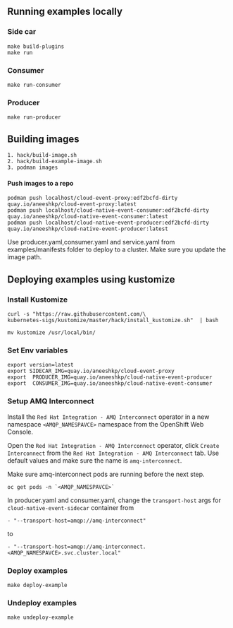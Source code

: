 ## Running examples locally

### Side car
```shell
make build-plugins
make run
```
### Consumer
```shell
make run-consumer
```
### Producer
```shell
make run-producer
```

## Building images 
```shell
1. hack/build-image.sh
2. hack/build-example-image.sh
3. podman images
```
#### Push images to a repo

```shell
podman push localhost/cloud-event-proxy:edf2bcfd-dirty quay.io/aneeshkp/cloud-event-proxy:latest
podman push localhost/cloud-native-event-consumer:edf2bcfd-dirty quay.io/aneeshkp/cloud-native-event-consumer:latest
podman push localhost/cloud-native-event-producer:edf2bcfd-dirty quay.io/aneeshkp/cloud-native-event-producer:latest
```

Use producer.yaml,consumer.yaml and service.yaml from examples/manifests folder to deploy to a cluster.
Make sure you update the image path.


## Deploying examples using kustomize

### Install Kustomize
```shell
curl -s "https://raw.githubusercontent.com/\
kubernetes-sigs/kustomize/master/hack/install_kustomize.sh"  | bash
 
mv kustomize /usr/local/bin/

```
### Set Env variables
```shell
export version=latest 
export SIDECAR_IMG=quay.io/aneeshkp/cloud-event-proxy
export  PRODUCER_IMG=quay.io/aneeshkp/cloud-native-event-producer
export  CONSUMER_IMG=quay.io/aneeshkp/cloud-native-event-consumer
```

### Setup AMQ Interconnect

Install the `Red Hat Integration - AMQ Interconnect` operator in a new namespace `<AMQP_NAMESPAVCE>` namespace from the OpenShift Web Console.

Open the `Red Hat Integration - AMQ Interconnect` operator, click `Create Interconnect` from the `Red Hat Integration - AMQ Interconnect` tab. Use default values and make sure the name is `amq-interconnect`.

Make sure amq-interconnect pods are running before the next step.
```shell
oc get pods -n `<AMQP_NAMESPAVCE>`
```

In producer.yaml and consumer.yaml, change the `transport-host` args for `cloud-native-event-sidecar` container from
```
- "--transport-host=amqp://amq-interconnect"
```
to
```
- "--transport-host=amqp://amq-interconnect.<AMQP_NAMESPAVCE>.svc.cluster.local"
```

### Deploy examples
```shell
make deploy-example
```

### Undeploy examples
```shell
make undeploy-example
```
